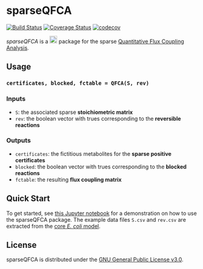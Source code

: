 # sparseQFCA
[![Build Status](https://travis-ci.com/mtefagh/sparseQFCA.svg?branch=master)](https://travis-ci.com/mtefagh/sparseQFCA)
[![Coverage Status](https://coveralls.io/repos/github/mtefagh/sparseQFCA/badge.svg?branch=master)](https://coveralls.io/github/mtefagh/sparseQFCA?branch=master)
[![codecov](https://codecov.io/gh/mtefagh/sparseQFCA.jl/branch/master/graph/badge.svg)](https://codecov.io/gh/mtefagh/sparseQFCA.jl)

*sparseQFCA* is a [<img src="https://julialang.org/v2/img/logo.svg" height="20" />](https://julialang.org/) package for the sparse [Quantitative Flux Coupling Analysis](https://mtefagh.github.io/qfca/).

## Usage
### `certificates, blocked, fctable = QFCA(S, rev)`

### Inputs
* `S`: the associated sparse **stoichiometric matrix**
* `rev`: the boolean vector with trues corresponding to the **reversible reactions**

### Outputs
* `certificates`: the fictitious metabolites for the **sparse positive certificates**
* `blocked`: the boolean vector with trues corresponding to the **blocked reactions**
* `fctable`: the resulting **flux coupling matrix**

## Quick Start
To get started, see [this Jupyter notebook](https://nbviewer.jupyter.org/github/mtefagh/demos/blob/master/sparseQFCA.ipynb) for a demonstration on how to use the sparseQFCA package.
The example data files `S.csv` and `rev.csv` are extracted from the [core *E. coli* model](http://systemsbiology.ucsd.edu/Downloads/EcoliCore).

## License
sparseQFCA is distributed under the [GNU General Public License v3.0](http://www.gnu.org/copyleft/gpl.html).
